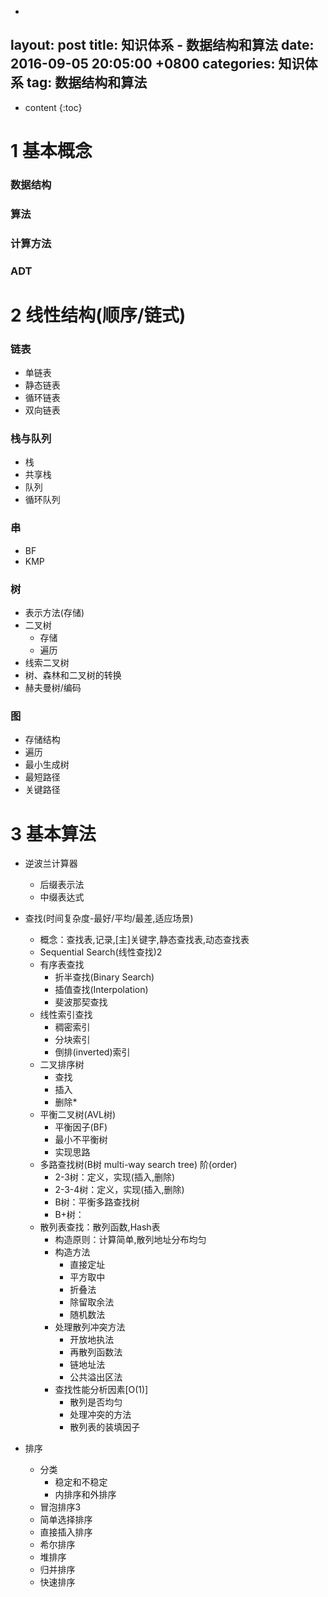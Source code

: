-
layout: post
title:  知识体系 - 数据结构和算法
date:   2016-09-05 20:05:00 +0800
categories: 知识体系
tag: 数据结构和算法
---

* content
{:toc}

 

# 1 基本概念

### 数据结构
### 算法
### 计算方法
### ADT

# 2 线性结构(顺序/链式)

### 链表

- 单链表
- 静态链表
- 循环链表
- 双向链表
	
### 栈与队列
- 栈
- 共享栈
- 队列
- 循环队列
	
### 串
- BF
- KMP
	
### 树
- 表示方法(存储)
- 二叉树
	- 存储
	- 遍历
- 线索二叉树
- 树、森林和二叉树的转换
- 赫夫曼树/编码
	
### 图
- 存储结构
- 遍历
- 最小生成树
- 最短路径
- 关键路径
	
# 3 基本算法

* 逆波兰计算器
	- 后缀表示法
	- 中缀表达式
	
* 查找(时间复杂度-最好/平均/最差,适应场景)
    - 概念：查找表,记录,[主]关键字,静态查找表,动态查找表
    - Sequential Search(线性查找)2
    - 有序表查找
		- 折半查找(Binary Search)
		- 插值查找(Interpolation)
		- 斐波那契查找
    - 线性索引查找
		- 稠密索引
		- 分块索引
		- 倒排(inverted)索引
    - 二叉排序树
		- 查找
		- 插入
		- 删除*
    - 平衡二叉树(AVL树)
        - 平衡因子(BF)
        - 最小不平衡树
        - 实现思路
    - 多路查找树(B树 multi-way search tree) 阶(order)
        - 2-3树：定义，实现(插入,删除)
        - 2-3-4树：定义，实现(插入,删除)
        - B树：平衡多路查找树
        - B+树：
    - 散列表查找：散列函数,Hash表
        - 构造原则：计算简单,散列地址分布均匀
        - 构造方法
			- 直接定址
			- 平方取中
			- 折叠法
			- 除留取余法
			- 随机数法
        - 处理散列冲突方法
			- 开放地执法
			- 再散列函数法
			- 链地址法
			- 公共溢出区法
        - 查找性能分析因素[O(1)]
			- 散列是否均匀
			- 处理冲突的方法
			- 散列表的装填因子
			
* 排序
	- 分类
		- 稳定和不稳定
		- 内排序和外排序
	- 冒泡排序3
	- 简单选择排序
	- 直接插入排序
	- 希尔排序
	- 堆排序
	- 归并排序
	- 快速排序
	
